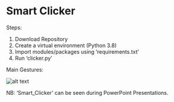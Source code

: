 # Smart Clicker

Steps:
1)	Download Repository
2)	Create a virtual environment (Python 3.8)
3)	Import modules/packages using ‘requirements.txt’
4)	Run ‘clicker.py’

Main Gestures:
       
![alt text](https://github.com/carlomalagnino01/SmartClicker/tree/main/images/img1.PNG?raw=true)


NB: ‘Smart_Clicker’ can be seen during PowerPoint Presentations.
